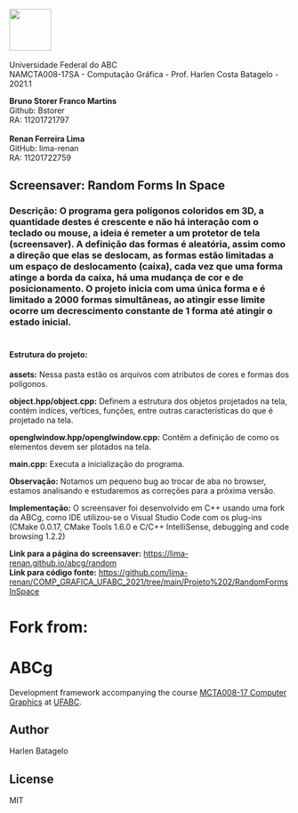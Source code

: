  <img src="https://upload.wikimedia.org/wikipedia/commons/e/ee/Ufabc_logo.png" width="75"/> <br /> <br /> Universidade Federal do ABC <br />
NAMCTA008-17SA - Computação Gráfica - Prof. Harlen Costa Batagelo - 2021.1



**Bruno Storer Franco Martins** <br /> Github: Bstorer <br /> RA: 11201721797 <br /> <br />
**Renan Ferreira Lima** <br /> GitHub: lima-renan	<br /> RA: 11201722759


## Screensaver: Random Forms In Space <br />
### Descrição: O programa gera polígonos coloridos em 3D, a quantidade destes é crescente e não há interação com o teclado ou mouse, a ideia é remeter a um protetor de tela (screensaver). A definição das formas é aleatória, assim como a direção que elas se deslocam, as formas estão limitadas a um espaço de deslocamento (caixa), cada vez que uma forma atinge a borda da caixa, há uma mudança de cor e de posicionamento. O projeto inicia com uma única forma e é limitado a 2000 formas simultâneas, ao atingir esse limite ocorre um decrescimento constante de 1 forma até atingir o estado inicial. <br /><br />


#### Estrutura do projeto: <br />
**assets:** Nessa pasta estão os arquivos com atributos de cores e formas dos polígonos.

**object.hpp/object.cpp:** Definem a estrutura dos objetos projetados na tela, contém indíces, veŕtices, funções, entre outras características do que é projetado na tela.

**openglwindow.hpp/openglwindow.cpp:** Contêm a definição de como os elementos devem ser plotados na tela.

**main.cpp:** Executa a inicialização do programa.

**Observação:** Notamos um pequeno bug ao trocar de aba no browser, estamos analisando e estudaremos as correções para a próxima versão.

**Implementação:** O screensaver foi desenvolvido em C++ usando uma fork da ABCg, como IDE utilizou-se o Visual Studio Code com os plug-ins (CMake 0.0.17, CMake Tools 1.6.0 e C/C++ IntelliSense, debugging and code browsing 1.2.2)

**Link para a página do screensaver:** <https://lima-renan.github.io/abcg/random> <br />
**Link para código fonte:**  <https://github.com/lima-renan/COMP_GRAFICA_UFABC_2021/tree/main/Projeto%202/RandomFormsInSpace>







# Fork from: <br />
# ABCg

Development framework accompanying the course [MCTA008-17 Computer Graphics](http://professor.ufabc.edu.br/~harlen.batagelo/cg/) at [UFABC](https://www.ufabc.edu.br/).

## Author

Harlen Batagelo

## License

MIT
